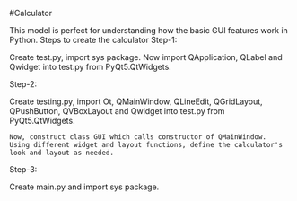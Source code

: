  #Calculator 

 This model is perfect for understanding how the basic GUI features work in Python.
Steps to create the calculator
Step-1:

Create test.py, import sys package. Now import QApplication, QLabel and Qwidget into test.py from PyQt5.QtWidgets.

Step-2:

Create testing.py, import Ot, QMainWindow, QLineEdit, QGridLayout, QPushButton, QVBoxLayout and Qwidget into test.py from PyQt5.QtWidgets.

    Now, construct class GUI which calls constructor of QMainWindow.
    Using different widget and layout functions, define the calculator's look and layout as needed.
   
Step-3:

Create main.py and import sys package.
